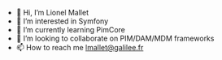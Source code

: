 - 👋 Hi, I’m Lionel Mallet
- 👀 I’m interested in Symfony
- 🌱 I’m currently learning PimCore
- 💞️ I’m looking to collaborate on PIM/DAM/MDM frameworks
- 📫 How to reach me lmallet@galilee.fr
